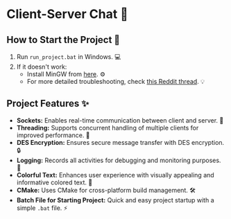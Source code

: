 # Client-Server Chat 💬

## How to Start the Project 🚀
1.  Run `run_project.bat` in Windows. 💻
2.  If it doesn't work:
    *   Install MinGW from [here](https://nuwen.net/mingw.html). ⚙️
    *   For more detailed troubleshooting, check [this Reddit thread](https://www.reddit.com/r/cpp_questions/comments/1ahy42i/cout_does_not_output_anything_in_windows/?rdt=55708). 💡

## Project Features ✨

*   **Sockets:** Enables real-time communication between client and server. 📡
*   **Threading:** Supports concurrent handling of multiple clients for improved performance. 🧵
*   **DES Encryption:** Ensures secure message transfer with DES encryption. 🔒
*   **Logging:** Records all activities for debugging and monitoring purposes. 📝
*   **Colorful Text:** Enhances user experience with visually appealing and informative colored text. 🎨
*   **CMake:** Uses CMake for cross-platform build management. 🛠️
*   **Batch File for Starting Project:** Quick and easy project startup with a simple `.bat` file. ⚡
